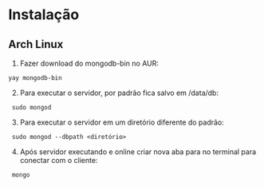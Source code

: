 # Instalação

## Arch Linux

1. Fazer download do mongodb-bin no AUR:
```
yay mongodb-bin
```

2. Para executar o servidor, por padrão fica salvo em /data/db:
```
 sudo mongod
```

3. Para executar o servidor em um diretório diferente do padrão:
```
 sudo mongod --dbpath <diretório>
```

4. Após servidor executando e online criar nova aba para no terminal para conectar com o cliente:
```
 mongo
```